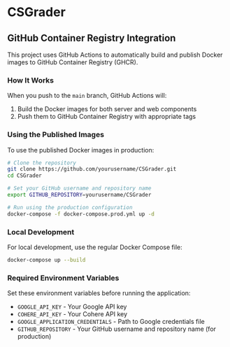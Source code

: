 # CSGrader

## GitHub Container Registry Integration

This project uses GitHub Actions to automatically build and publish Docker images to GitHub Container Registry (GHCR).

### How It Works

When you push to the `main` branch, GitHub Actions will:
1. Build the Docker images for both server and web components
2. Push them to GitHub Container Registry with appropriate tags

### Using the Published Images

To use the published Docker images in production:

```bash
# Clone the repository
git clone https://github.com/yourusername/CSGrader.git
cd CSGrader

# Set your GitHub username and repository name
export GITHUB_REPOSITORY=yourusername/CSGrader

# Run using the production configuration
docker-compose -f docker-compose.prod.yml up -d
```

### Local Development

For local development, use the regular Docker Compose file:

```bash
docker-compose up --build
```

### Required Environment Variables

Set these environment variables before running the application:

- `GOOGLE_API_KEY` - Your Google API key
- `COHERE_API_KEY` - Your Cohere API key 
- `GOOGLE_APPLICATION_CREDENTIALS` - Path to Google credentials file
- `GITHUB_REPOSITORY` - Your GitHub username and repository name (for production) 